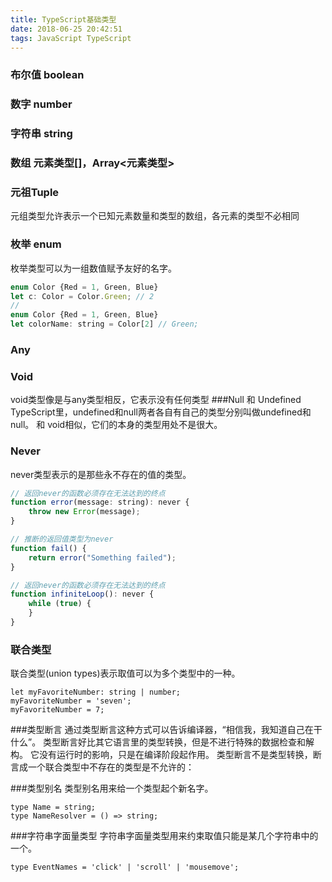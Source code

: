 ```yaml
---
title: TypeScript基础类型
date: 2018-06-25 20:42:51
tags: JavaScript TypeScript
---
```

<!-- more -->

### 布尔值 boolean

### 数字 number

### 字符串 string

### 数组 元素类型[]，Array<元素类型>

### 元祖Tuple
元组类型允许表示一个已知元素数量和类型的数组，各元素的类型不必相同

### 枚举 enum
枚举类型可以为一组数值赋予友好的名字。
```javascript
enum Color {Red = 1, Green, Blue}
let c: Color = Color.Green; // 2
//
enum Color {Red = 1, Green, Blue}
let colorName: string = Color[2] // Green;
```
### Any
### Void
void类型像是与any类型相反，它表示没有任何类型
###Null 和 Undefined
TypeScript里，undefined和null两者各自有自己的类型分别叫做undefined和null。 和 void相似，它们的本身的类型用处不是很大。
### Never
never类型表示的是那些永不存在的值的类型。
```javascript
// 返回never的函数必须存在无法达到的终点
function error(message: string): never {
    throw new Error(message);
}

// 推断的返回值类型为never
function fail() {
    return error("Something failed");
}

// 返回never的函数必须存在无法达到的终点
function infiniteLoop(): never {
    while (true) {
    }
}
```

### 联合类型
联合类型(union types)表示取值可以为多个类型中的一种。
```
let myFavoriteNumber: string | number;
myFavoriteNumber = 'seven';
myFavoriteNumber = 7;
```

###类型断言
通过类型断言这种方式可以告诉编译器，“相信我，我知道自己在干什么”。 类型断言好比其它语言里的类型转换，但是不进行特殊的数据检查和解构。 它没有运行时的影响，只是在编译阶段起作用。
类型断言不是类型转换，断言成一个联合类型中不存在的类型是不允许的：

###类型别名
类型别名用来给一个类型起个新名字。
```
type Name = string;
type NameResolver = () => string;
```
###字符串字面量类型
字符串字面量类型用来约束取值只能是某几个字符串中的一个。
```
type EventNames = 'click' | 'scroll' | 'mousemove';
```